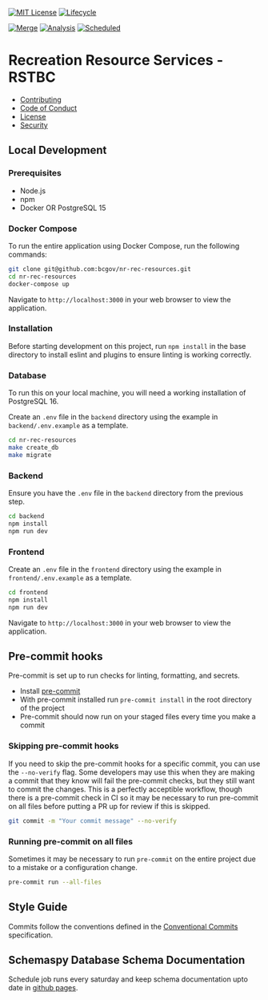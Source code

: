 [![MIT License](https://img.shields.io/github/license/bcgov/quickstart-openshift.svg)](/LICENSE)
[![Lifecycle](https://img.shields.io/badge/Lifecycle-Experimental-339999)](https://github.com/bcgov/repomountie/blob/master/doc/lifecycle-badges.md)

[![Merge](https://github.com/bcgov/quickstart-openshift/actions/workflows/merge.yml/badge.svg)](https://github.com/bcgov/nr-rec-resources/actions/workflows/merge.yml)
[![Analysis](https://github.com/bcgov/quickstart-openshift/actions/workflows/analysis.yml/badge.svg)](https://github.com/bcgov/nr-rec-resources/actions/workflows/analysis.yml)
[![Scheduled](https://github.com/bcgov/quickstart-openshift/actions/workflows/scheduled.yml/badge.svg)](https://github.com/bcgov/nr-rec-resources/actions/workflows/scheduled.yml)

# Recreation Resource Services - RSTBC

- [Contributing](CONTRIBUTING.md)
- [Code of Conduct](CODE_OF_CONDUCT.md)
- [License](LICENSE.md)
- [Security](SECURITY.md)

## Local Development

### Prerequisites

- Node.js
- npm
- Docker OR PostgreSQL 15

### Docker Compose

To run the entire application using Docker Compose, run the following commands:

```bash
git clone git@github.com:bcgov/nr-rec-resources.git
cd nr-rec-resources
docker-compose up
```

Navigate to `http://localhost:3000` in your web browser to view the application.

### Installation

Before starting development on this project, run `npm install` in the base
directory to install eslint and plugins to ensure linting is working correctly.

### Database

To run this on your local machine, you will need a working installation of
PostgreSQL 16.

Create an `.env` file in the `backend` directory using the example in
`backend/.env.example` as a template.

```bash
cd nr-rec-resources
make create_db
make migrate
```

### Backend

Ensure you have the `.env` file in the `backend` directory from the previous
step.

```bash
cd backend
npm install
npm run dev
```

### Frontend

Create an `.env` file in the `frontend` directory using the example in
`frontend/.env.example` as a template.

```bash
cd frontend
npm install
npm run dev
```

Navigate to `http://localhost:3000` in your web browser to view the application.

## Pre-commit hooks

Pre-commit is set up to run checks for linting, formatting, and secrets.

- Install [pre-commit](https://pre-commit.com/)
- With pre-commit installed run `pre-commit install` in the root directory of
  the project
- Pre-commit should now run on your staged files every time you make a commit

### Skipping pre-commit hooks

If you need to skip the pre-commit hooks for a specific commit, you can use the
`--no-verify` flag. Some developers may use this when they are making a commit
that they know will fail the pre-commit checks, but they still want to commit
the changes. This is a perfectly acceptible workflow, though there is a
pre-commit check in CI so it may be necessary to run pre-commit on all files
before putting a PR up for review if this is skipped.

```bash
git commit -m "Your commit message" --no-verify
```

### Running pre-commit on all files

Sometimes it may be necessary to run `pre-commit` on the entire project due to a
mistake or a configuration change.

```bash
pre-commit run --all-files
```

## Style Guide

Commits follow the conventions defined in the
[Conventional Commits](https://www.conventionalcommits.org/en/v1.0.0/)
specification.

## Schemaspy Database Schema Documentation
Schedule job runs every saturday and keep schema documentation upto date in [github pages](https://bcgov.github.io/nr-rec-resources/).